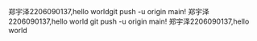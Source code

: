 郑宇泽2206090137,hello worldgit push -u origin main!
郑宇泽2206090137,hello world git push -u origin main!
郑宇泽2206090137,hello world
